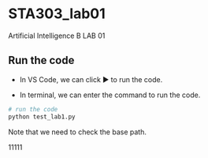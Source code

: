 # STA303_lab01
 Artificial Intelligence B  LAB 01


## Run the code

- In VS Code, we can click <span class="play">&#9654;</span> to run the code.


- In terminal, we can enter the command to run the code.
```bash
# run the code
python test_lab1.py
```
Note that we need to check the base path.

11111






